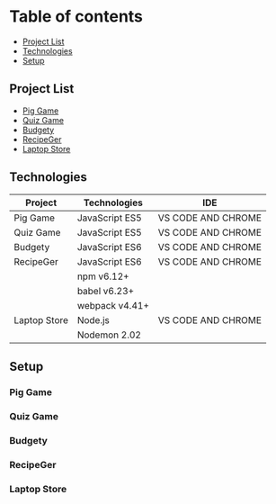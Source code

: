# Table of contents
* [Project List](#project-list)
* [Technologies](#technologies)
* [Setup](#setup)



## Project List
* [Pig Game](#Pig-Game)
* [Quiz Game](#Quiz-Game)
* [Budgety](#Budget-App)
* [RecipeGer](#Recipe-App)
* [Laptop Store](#Laptop-Store)

## Technologies

Project       | Technologies        |    IDE               |              
------------- | -------------       | -------------        | 
Pig Game      | JavaScript ES5      | VS CODE AND CHROME   |              
Quiz Game     | JavaScript ES5      | VS CODE AND CHROME   |              
Budgety       | JavaScript ES6      | VS CODE AND CHROME   |
RecipeGer     | JavaScript ES6      | VS CODE AND CHROME   |
              | npm v6.12+          |                      |
              | babel v6.23+        |                      |
              | webpack v4.41+      |                      |                     
Laptop Store  | Node.js             | VS CODE AND CHROME   |
              | Nodemon 2.02        |                      |

## Setup 

### Pig Game
### Quiz Game
### Budgety
### RecipeGer
### Laptop Store
